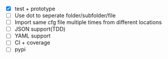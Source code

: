- [x] test + prototype
- [ ] Use dot to seperate folder/subfolder/file
- [ ] Import same cfg file multiple times from different locations
- [ ] JSON support(TDD)
- [ ] YAML support
- [ ] CI + coverage
- [ ] pypi
